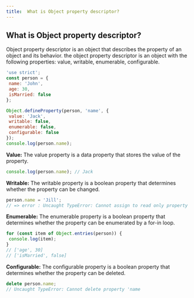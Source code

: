 ```yaml
---
title:  What is Object property descriptor?
---
```

## What is Object property descriptor?

 Object property descriptor is an object that describes the property of an object and its behavior. the object property descriptor is an object with the following properties: value, writable, enumerable, configurable.

```javascript
'use strict';
const person = {
 name: 'John',
 age: 30,
 isMarried: false
};

Object.defineProperty(person, 'name', {
 value: 'Jack',
 writable: false,
 enumerable: false,
 configurable: false
});
console.log(person.name);

```

**Value:** The value property is a data property that stores the value of the property.

```javascript
console.log(person.name); // Jack

```

**Writable:** The writable property is a boolean property that determines whether the property can be changed.

```javascript
person.name = 'Jill';
// => error : Uncaught TypeError: Cannot assign to read only property 'name' of object

```

**Enumerable:** The enumerable property is a boolean property that determines whether the property can be enumerated by a for-in loop.

```javascript
for (const item of Object.entries(person)) {
 console.log(item);
}
// ['age', 30]
// ['isMarried', false]

```

**Configurable:** The configurable property is a boolean property that determines whether the property can be deleted.

```javascript
delete person.name;
// Uncaught TypeError: Cannot delete property 'name

```
